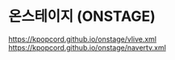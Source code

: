 # 온스테이지 (ONSTAGE)

https://kpopcord.github.io/onstage/vlive.xml  
https://kpopcord.github.io/onstage/navertv.xml  
